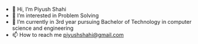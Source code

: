 - 👋 Hi, I’m Piyush Shahi
- 👀 I’m interested in Problem Solving
- 🌱 I’m currently in 3rd year pursuing Bachelor of Technology in computer science and engineering 
- 📫 How to reach me piyushshahi@gmail.com
